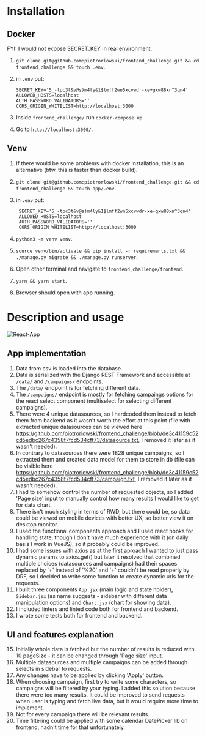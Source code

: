 # Installation

## Docker

FYI: I would not expose SECRET_KEY in real environment.

1. `git clone git@github.com:piotrorlowski/frontend_challenge.git && cd frontend_challenge && touch .env`.
2.  in `.env` put:

        SECRET_KEY='5_-tpc3t&v@s)m4ly&1$lmff2wn5xcvwdr-xe+gxw88xn^3qn4'
        ALLOWED_HOSTS=localhost
        AUTH_PASSWORD_VALIDATORS=''
        CORS_ORIGIN_WHITELIST=http://localhost:3000

3. Inside `frontend_challenge/` run `docker-compose up`.
4. Go to `http://localhost:3000/`.

## Venv

1. If there would be some problems with docker installation, this is an alternative (btw. this is faster than docker build).
2. `git clone git@github.com:piotrorlowski/frontend_challenge.git && cd frontend_challenge && touch app/.env`.
3. in `.env` put:

        SECRET_KEY='5_-tpc3t&v@s)m4ly&1$lmff2wn5xcvwdr-xe+gxw88xn^3qn4'
        ALLOWED_HOSTS=localhost
        AUTH_PASSWORD_VALIDATORS=''
        CORS_ORIGIN_WHITELIST=http://localhost:3000

4. `python3 -m venv venv`.
5. `source venv/bin/activate && pip install -r requirements.txt && ./manage.py migrate && ./manage.py runserver`.
6. Open other terminal and navigate to `frontend_challenge/frontend`.
7. `yarn && yarn start`.
8. Browser should open with app running.

# Description and usage

![React-App](https://user-images.githubusercontent.com/23028687/119269413-e0564b00-bbf7-11eb-9828-41ec8d18f38f.gif)

## App implementation

1. Data from csv is loaded into the database.
2. Data is serialized with the Django REST Framework and accessible at `/data/` and `/campaigns/` endpoints.
3. The `/data/` endpoint is for fetching different data.
4. The `/campaigns/` endpoint is mostly for fetching campaings options for the react select component (multiselect for selecting different campaigns).
5. There were 4 unique datasources, so I hardcoded them instead to fetch them from backend as it wasn't worth the effort at this point (file with extracted unique datasources can be viewed here https://github.com/piotrorlowski/frontend_challenge/blob/de3c41159c52cd5edbc267c4358f7fcd534cff73/datasource.txt, I removed it later as it wasn't needed).
6. In contrary to datasources there were 1828 unique campaigns, so I extracted them and created data model for them to store in db (file can be visible here https://github.com/piotrorlowski/frontend_challenge/blob/de3c41159c52cd5edbc267c4358f7fcd534cff73/campaign.txt, I removed it later as it wasn't needed).
7. I had to somehow control the number of requested objects, so I added 'Page size' input to manually control how many results I would like to get for data chart.
8. There isn't much styling in terms of RWD, but there could be, so data could be viewed on mobile devices with better UX, so better view it on desktop monitor.
9. I used the functional components approach and I used react hooks for handling state, though I don't have much experience with it (on daily basis I work in VueJS), so it probably could be improved.
10. I had some issues with axios as at the first aproach I wanted to just pass dynamic params to axios.get() but later it resolved that combined multiple choices (datasources and campaigns) had their spaces replaced by '+' instead of '%20' and '+' couldn't be read properly by DRF, so I decided to write some function to create dynamic urls for the requests.
11. I built three components `App.jsx` (main logic and state holder), `Sidebar.jsx` (as name suggests - sidebar with different data manipulation options) and `Chart.jsx` (chart for showing data).
12. I included linters and linted code both for frontend and backend.
13. I wrote some tests both for frontend and backend.

## UI and features explanation

15. Initially whole data is fetched but the number of results is reduced with 10 pageSize - it can be changed through 'Page size' input.
16. Multiple datasources and multiple campaigns can be added through selects in sidebar to requests.
17. Any changes have to be applied by clicking 'Apply' button.
18. When choosing campaign, first try to write some characters, so campaigns will be filtered by your typing. I added this solution because there were too many results. It could be improved to send requests when user is typing and fetch live data, but it would require more time to implement.
19. Not for every campaign there will be relevant results.
20. Time filtering could be applied with some calendar DatePicker lib on frontend, hadn't time for that unfortunately.
